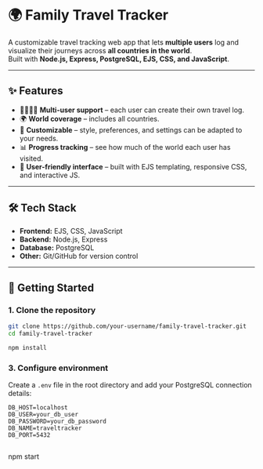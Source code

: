 # 🌍 Family Travel Tracker

A customizable travel tracking web app that lets **multiple users** log and visualize their journeys across **all countries in the world**.  
Built with **Node.js, Express, PostgreSQL, EJS, CSS, and JavaScript**.

---

## ✨ Features

- 👨‍👩‍👧‍👦 **Multi-user support** – each user can create their own travel log.  
- 🌍 **World coverage** – includes all countries.  
- 🎨 **Customizable** – style, preferences, and settings can be adapted to your needs.  
- 📊 **Progress tracking** – see how much of the world each user has visited.  
- 📌 **User-friendly interface** – built with EJS templating, responsive CSS, and interactive JS.  

---

## 🛠️ Tech Stack

- **Frontend:** EJS, CSS, JavaScript  
- **Backend:** Node.js, Express  
- **Database:** PostgreSQL  
- **Other:** Git/GitHub for version control  

---

## 🚀 Getting Started

### 1. Clone the repository
```bash
git clone https://github.com/your-username/family-travel-tracker.git
cd family-travel-tracker

npm install
```
### 3. Configure environment

Create a `.env` file in the root directory and add your PostgreSQL connection details:

```env
DB_HOST=localhost
DB_USER=your_db_user
DB_PASSWORD=your_db_password
DB_NAME=traveltracker
DB_PORT=5432


```
npm start
